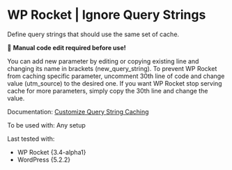 # WP Rocket | Ignore Query Strings

Define query strings that should use the same set of cache.

📝 **Manual code edit required before use!**

You can add new parameter by editing or copying existing line and changing its name in brackets (new_query_string).
To prevent WP Rocket from caching specific parameter, uncomment 30th line of code and change value (utm_source) to the desired one.
If you want WP Rocket stop serving cache for more parameters, simply copy the 30th line and change the value.  

Documentation: [Customize Query String Caching](https://docs.wp-rocket.me/article/1281-customize-query-string-caching)

To be used with:
Any setup

Last tested with:
* WP Rocket {3.4-alpha1}
* WordPress {5.2.2}
